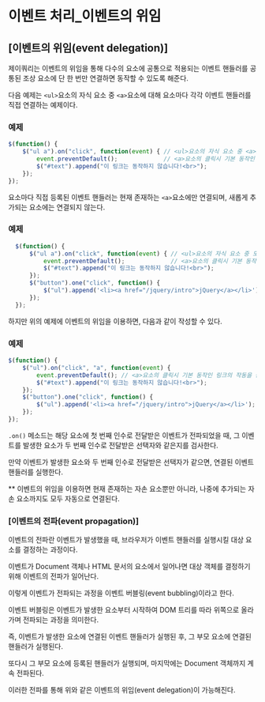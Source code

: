 # 이벤트 처리_이벤트의 위임

## [이벤트의 위임(event delegation)]
  제이쿼리는 이벤트의 위임을 통해 다수의 요소에 공통으로 적용되는 이벤트 핸들러를 공통된 조상 요소에 단 한 번만 연결하면 동작할 수 있도록 해준다.

다음 예제는 `<ul>`요소의 자식 요소 중 `<a>`요소에 대해 요소마다 각각 이벤트 핸들러를 직접 연결하는 예제이다.

### 예제
~~~javascript
$(function() {
    $("ul a").on("click", function(event) { // <ul>요소의 자식 요소 중 <a>요소를 클릭했을 때,
        event.preventDefault();             // <a>요소의 클릭시 기본 동작인 링크의 작동을 중지시킴.
        $("#text").append("이 링크는 동작하지 않습니다!<br>");
    });
});
~~~

  요소마다 직접 등록된 이벤트 핸들러는 현재 존재하는 `<a>`요소에만 연결되며, 새롭게 추가되는 요소에는 연결되지 않는다.

### 예제
~~~javascript
  $(function() {
      $("ul a").on("click", function(event) { // <ul>요소의 자식 요소 중 모든 <a>요소를 클릭했을 때,
          event.preventDefault();             // <a>요소의 클릭시 기본 동작인 링크의 작동을 중지시킴.
          $("#text").append("이 링크는 동작하지 않습니다!<br>");
      });
      $("button").one("click", function() {
          $("ul").append('<li><a href="/jquery/intro">jQuery</a></li>');
      });
  });
~~~

하지만 위의 예제에 이벤트의 위임을 이용하면, 다음과 같이 작성할 수 있다.

### 예제
~~~javascript
$(function() {
    $("ul").on("click", "a", function(event) {
        event.preventDefault(); // <a>요소의 클릭시 기본 동작인 링크의 작동을 중지시킴.
        $("#text").append("이 링크는 동작하지 않습니다!<br>");
    });
    $("button").one("click", function() {
        $("ul").append('<li><a href="/jquery/intro">jQuery</a></li>');
    });
});
~~~

`.on()` 메소드는 해당 요소에 첫 번째 인수로 전달받은 이벤트가 전파되었을 때, 그 이벤트를 발생한 요소가 두 번째 인수로 전달받은 선택자와 같은지를 검사한다.

만약 이벤트가 발생한 요소와 두 번째 인수로 전달받은 선택자가 같으면, 연결된 이벤트 핸들러를 실행한다.

** 이벤트의 위임을 이용하면 현재 존재하는 자손 요소뿐만 아니라, 나중에 추가되는 자손 요소까지도 모두 자동으로 연결된다.


### [이벤트의 전파(event propagation)]
  이벤트의 전파란 이벤트가 발생했을 때, 브라우저가 이벤트 핸들러를 실행시킬 대상 요소를 결정하는 과정이다.

이벤트가 Document 객체나 HTML 문서의 요소에서 일어나면 대상 객체를 결정하기 위해 이벤트의 전파가 일어난다.

이렇게 이벤트가 전파되는 과정을 이벤트 버블링(event bubbling)이라고 한다.

이벤트 버블링은 이벤트가 발생한 요소부터 시작하여 DOM 트리를 따라 위쪽으로 올라가며 전파되는 과정을 의미한다.

즉, 이벤트가 발생한 요소에 연결된 이벤트 핸들러가 실행된 후, 그 부모 요소에 연결된 핸들러가 실행된다.

또다시 그 부모 요소에 등록된 핸들러가 실행되며, 마지막에는 Document 객체까지 계속 전파된다.

이러한 전파를 통해 위와 같은 이벤트의 위임(event delegation)이 가능해진다.
